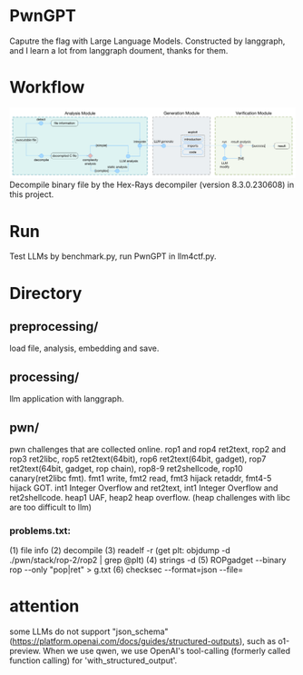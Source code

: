 # PwnGPT
Caputre the flag with Large Language Models. Constructed by langgraph, and I learn a lot from langgraph doument, thanks for them.

# Workflow
![workflow](./assert/workflow.png)
Decompile binary file by the Hex-Rays decompiler (version 8.3.0.230608) in this project.

# Run
Test LLMs by benchmark.py, run PwnGPT in llm4ctf.py.

# Directory
## preprocessing/ 
load file, analysis, embedding and save.

## processing/ 
llm application with langgraph.

## pwn/ 
pwn challenges that are collected online. 
rop1 and rop4 ret2text, rop2 and rop3 ret2libc, 
rop5 ret2text(64bit), rop6 ret2text(64bit, gadget), rop7 ret2text(64bit, gadget, rop chain), rop8-9 ret2shellcode, rop10 canary(ret2libc fmt).
fmt1 write, fmt2 read, fmt3 hijack retaddr, fmt4-5 hijack GOT.
int1 Integer Overflow and ret2text, int1 Integer Overflow and ret2shellcode.
heap1 UAF, heap2 heap overflow. (heap challenges with libc are too difficult to llm)
### problems.txt: 
(1) file info (2) decompile (3) readelf -r  (get plt: objdump -d ./pwn/stack/rop-2/rop2 | grep @plt) (4) strings -d (5) ROPgadget --binary rop --only "pop|ret" > g.txt (6) checksec --format=json --file=

# attention
some LLMs do not support "json_schema" (https://platform.openai.com/docs/guides/structured-outputs), such as o1-preview. When we use qwen, we use OpenAI's tool-calling (formerly called function calling) for 'with_structured_output'.